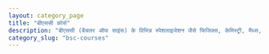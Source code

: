 ```yaml
---
layout: category_page
title: "बीएससी कोर्स"
description: "बीएससी (बैचलर ऑफ साइंस) के विभिन्न स्पेशलाइजेशन जैसे फिजिक्स, केमिस्ट्री, मैथ्स, और बायोलॉजी के बारे में पूरी जानकारी।"
category_slug: "bsc-courses"
---
```

